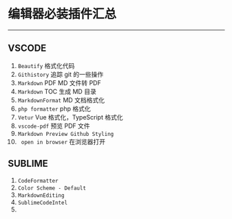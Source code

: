 # 编辑器必装插件汇总

****

## VSCODE

1. `Beautify` 格式化代码
2. `Githistory` 追踪 git 的一些操作
3. `Markdown` PDF MD 文件转 PDF
4. `Markdown` TOC 生成 MD 目录
5. `MarkdownFormat` MD 文档格式化
6. `php formatter` php 格式化
7. `Vetur` Vue 格式化，TypeScript 格式化
8. `vscode-pdf` 预览 PDF 文件
9. `Markdown Preview Github Styling`
10. ` open in browser` 在浏览器打开

## SUBLIME

1. `CodeFormatter`
2. `Color Scheme - Default`
3. `MarkdownEditing`
4. `SublimeCodeIntel`
5.
